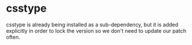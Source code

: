 # csstype

csstype is already being installed as a sub-dependency, but it is added explicitly in order to lock the version so we don't need to update our patch often.